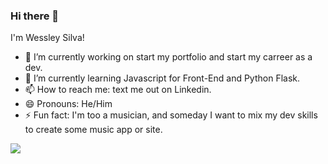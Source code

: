 ### Hi there 👋

I'm Wessley Silva!

- 🔭 I’m currently working on start my portfolio and start my carreer as a dev. 
- 🌱 I’m currently learning Javascript for Front-End and Python Flask. 
- 📫 How to reach me: text me out on Linkedin.
- 😄 Pronouns: He/Him
- ⚡ Fun fact: I'm too a musician, and someday I want to mix my dev skills to create some music app or site. 

<picture>
  <source
    srcset="https://github-readme-stats.vercel.app/api?username=anuraghazra&show_icons=true&theme=tokyonight"
    media="(prefers-color-scheme: dark)"
  />
  <source
    srcset="https://github-readme-stats.vercel.app/api?username=anuraghazra&show_icons=true"
    media="(prefers-color-scheme: light), (prefers-color-scheme: no-preference)"
  />
  <img src="https://github-readme-stats.vercel.app/api?username=anuraghazra&show_icons=true" />
</picture>
